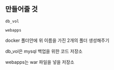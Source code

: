 ## 만들어줄 것 
```
db_vol

webapps
```
docker 폴더안에 위 이름을 가진 2개의 폴더 생성해주기

db_vol은 mysql 백업을 위한 코드 저장소

webapps는 war 파일을 넣을 저장소
